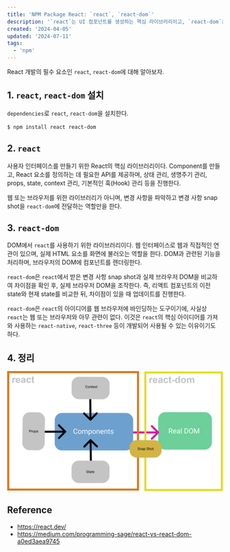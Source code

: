 ```yaml
---
title: 'NPM Package React: `react`, `react-dom`'
description: '`react`는 UI 컴포넌트를 생성하는 핵심 라이브러리이고, `react-dom`은 이를 웹 브라우저의 DOM에 렌더링하는 역할을 하며 두 라이브러리는 함께 사용된다.'
created: '2024-04-05'
updated: '2024-07-11'
tags:
  - 'npm'
---
```


React 개발의 필수 요소인 `react`, `react-dom`에 대해 알아보자.

## 1. `react`, `react-dom` 설치

`dependencies`로 `react`, `react-dom`을 설치한다.

```bash
$ npm install react react-dom
```

## 2. `react`

사용자 인터페이스를 만들기 위한 React의 핵심 라이브러리이다. Component를 만들고, React 요소를 정의하는 데 필요한 API를 제공하며, 상태 관리, 생명주기 관리, props, state, context 관리, 기본적인 훅(Hook) 관리 등을 진행한다.

웹 또는 브라우저를 위한 라이브러리가 아니며, 변경 사항을 파악하고 변경 사항 snap shot을 `react-dom`에 전달하는 역할만을 한다.

## 3. `react-dom`

DOM에서 `react`를 사용하기 위한 라이브러리이다. 웹 인터페이스로 웹과 직접적인 연관이 있으며, 실제 HTML 요소를 화면에 불러오는 역할을 한다. DOM과 관련된 기능을 처리하며, 브라우저의 DOM에 컴포넌트를 렌더링한다.

`react-dom`은 `react`에서 받은 변경 사항 snap shot과 실제 브라우저 DOM을 비교하여 차이점을 확인 후, 실제 브라우저 DOM을 조작한다. 즉, 리액트 컴포넌트의 이전 state와 현재 state를 비교한 뒤, 차이점이 있을 때 업데이트를 진행한다.

`react-dom`은 `react`의 아이디어를 웹 브라우저에 바인딩하는 도구이기에, 사실상 `react`는 웹 또는 브라우저와 아무 관련이 없다. 이것은 `react`의 핵심 아이디어를 가져와 사용하는 `react-native`, `react-three` 등이 개발되어 사용될 수 있는 이유이기도 하다.

## 4. 정리

![react react-dom](/public/images/languages/npm/npm-package-react/1.png?raw=true)

## Reference

- <https://react.dev/>
- <https://medium.com/programming-sage/react-vs-react-dom-a0ed3aea9745>
